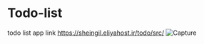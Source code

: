 # Todo-list
todo list app 
link https://sheingil.eliyahost.ir/todo/src/
![Capture](https://user-images.githubusercontent.com/103354373/178523436-a2725e23-d8c4-4354-a5c7-4bb985316932.PNG)
